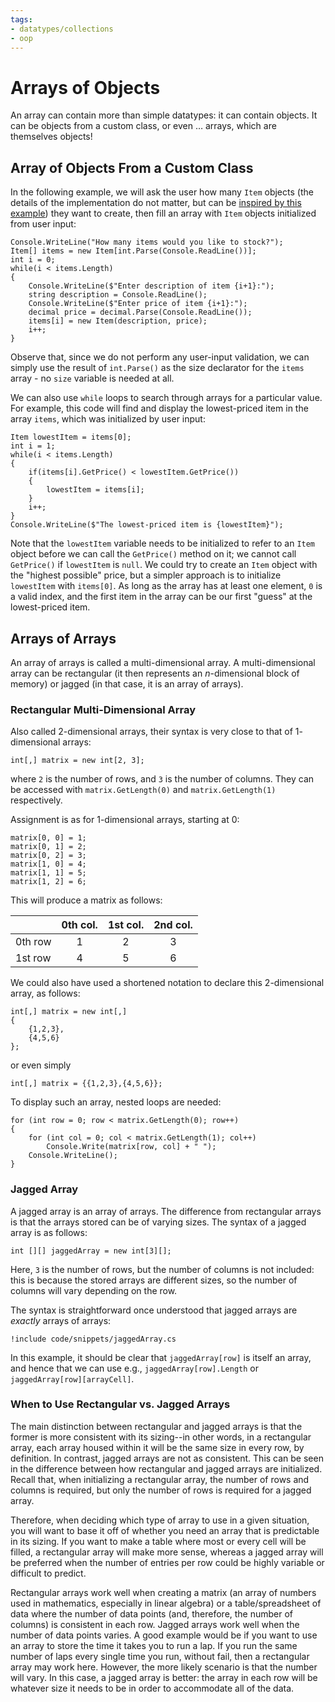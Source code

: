 ```yaml
---
tags:
- datatypes/collections
- oop
---
```


# Arrays of Objects

An array can contain more than simple datatypes: it can contain objects.
It can be objects from a custom class, or even … arrays, which are themselves objects!

## Array of Objects From a Custom Class

In the following example, we will ask the user how many `Item` objects (the details of the implementation do not matter, but can be [inspired by this example](./lectures/flow/control_flow_and_classes#setters-with-input-validation)) they want to create, then fill an array with `Item` objects initialized from user input:

```
Console.WriteLine("How many items would you like to stock?");
Item[] items = new Item[int.Parse(Console.ReadLine())];
int i = 0;
while(i < items.Length)
{
    Console.WriteLine($"Enter description of item {i+1}:");
    string description = Console.ReadLine();
    Console.WriteLine($"Enter price of item {i+1}:");
    decimal price = decimal.Parse(Console.ReadLine());
    items[i] = new Item(description, price);
    i++;
}
```

Observe that, since we do not perform any user-input validation, we can simply use the result of `int.Parse()` as the size declarator for the `items` array - no `size` variable is needed at all.

We can also use `while` loops to search through arrays for a particular value. For example, this code will find and display the lowest-priced item in the array `items`, which was initialized by user input:

```
Item lowestItem = items[0];
int i = 1;
while(i < items.Length)
{
    if(items[i].GetPrice() < lowestItem.GetPrice())
    {
        lowestItem = items[i];
    }
    i++;
}
Console.WriteLine($"The lowest-priced item is {lowestItem}");
```

Note that the `lowestItem` variable needs to be initialized to refer to an `Item` object before we can call the `GetPrice()` method on it; we cannot call `GetPrice()` if `lowestItem` is `null`. We could try to create an `Item` object with the "highest possible" price, but a simpler approach is to initialize `lowestItem` with `items[0]`. As long as the array has at  least one element, `0` is a valid index, and the first item in the array can be our first "guess" at the lowest-priced item.

## Arrays of Arrays

An array of arrays is called a multi-dimensional array.
A multi-dimensional array can be rectangular (it then represents an $n$-dimensional block of memory) or jagged (in that case, it is an array of arrays).

### Rectangular Multi-Dimensional Array

Also called $2$-dimensional arrays, their syntax is very close to that of $1$-dimensional arrays:

```
int[,] matrix = new int[2, 3];
```

where `2` is the number of rows, and `3` is the number of columns.
They can be accessed with `matrix.GetLength(0)` and `matrix.GetLength(1)` respectively.

Assignment is as for $1$-dimensional arrays, starting at $0$:

```
matrix[0, 0] = 1;
matrix[0, 1] = 2;
matrix[0, 2] = 3;
matrix[1, 0] = 4;
matrix[1, 1] = 5;
matrix[1, 2] = 6;
```

This will produce a matrix as follows:

        | 0th col. | 1st col. | 2nd col. |
------- | :---:    | :---:    | :---:    | 
0th row |   1      |   2      |    3     |
1st row |   4      |   5      |    6     |

We could also have used a shortened notation to declare this $2$-dimensional array, as follows:

```
int[,] matrix = new int[,]
{
    {1,2,3},
    {4,5,6}
};
```

or even simply

```
int[,] matrix = {{1,2,3},{4,5,6}};
```

To display such an array, nested loops are needed:

```
for (int row = 0; row < matrix.GetLength(0); row++)
{
    for (int col = 0; col < matrix.GetLength(1); col++)
        Console.Write(matrix[row, col] + " ");
    Console.WriteLine();
}
```

### Jagged Array

A jagged array is an array of arrays.
The difference from rectangular arrays is that the arrays stored can be of varying sizes. The syntax of a jagged array is as follows:

```
int [][] jaggedArray = new int[3][];
```

Here, `3` is the number of rows, but the number of columns is not included: this is because the stored arrays are different sizes, so the number of columns will vary depending on the row.

The syntax is straightforward once understood that jagged arrays are *exactly* arrays of arrays: 

``` 
!include code/snippets/jaggedArray.cs
```

In this example, it should be clear that `jaggedArray[row]` is itself an array, and hence that we can use e.g., `jaggedArray[row].Length` or `jaggedArray[row][arrayCell]`.

### When to Use Rectangular vs. Jagged Arrays

The main distinction between rectangular and jagged arrays is that the former is more consistent with its sizing--in other words, in a rectangular array, each array housed within it will be the same size in every row, by definition. In contrast, jagged arrays are not as consistent. This can be seen in the difference between how rectangular and jagged arrays are initialized. Recall that, when initializing a rectangular array, the number of rows and columns is required, but only the number of rows is required for a jagged array.

Therefore, when deciding which type of array to use in a given situation, you will want to base it off of whether you need an array that is predictable in its sizing. If you want to make a table where most or every cell will be filled, a rectangular array will make more sense, whereas a jagged array will be preferred when the number of entries per row could be highly variable or difficult to predict.

Rectangular arrays work well when creating a matrix (an array of numbers used in mathematics, especially in linear algebra) or a table/spreadsheet of data where the number of data points (and, therefore, the number of columns) is consistent in each row. Jagged arrays work well when the number of data points varies. A good example would be if you want to use an array to store the time it takes you to run a lap. If you run the same number of laps every single time you run, without fail, then a rectangular array may work here. However, the more likely scenario is that the number will vary. In this case, a jagged array is better: the array in each row will be whatever size it needs to be in order to accommodate all of the data.
